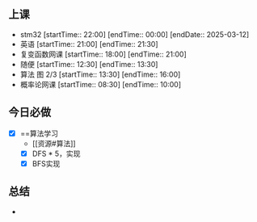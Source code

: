 ## 上课
-  stm32 [startTime:: 22:00]  [endTime:: 00:00]  [endDate:: 2025-03-12]
-  英语 [startTime:: 21:00]  [endTime:: 21:30]
-  复变函数网课 [startTime:: 18:00]  [endTime:: 21:00]
-  随便 [startTime:: 12:30]  [endTime:: 13:30]
-  算法 图 2/3 [startTime:: 13:30]  [endTime:: 16:00]
-  概率论网课 [startTime:: 08:30]  [endTime:: 10:00]
## 今日必做
* [x] ==算法学习
	* [[资源#算法]]
	* [x] DFS * 5，实现
	* [x] BFS实现
## 总结
* 